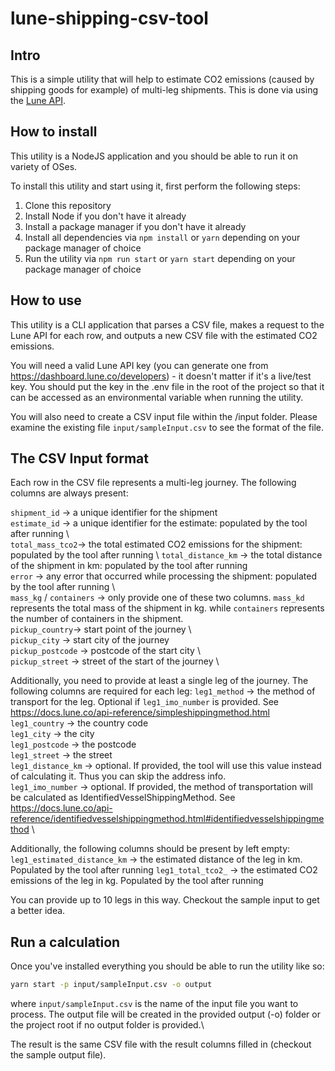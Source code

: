 lune-shipping-csv-tool
======================

## Intro

This is a simple utility that will help to estimate CO2 emissions (caused by shipping goods for example) of multi-leg shipments.
This is done via using the [Lune API](https://docs.lune.co).

## How to install

This utility is a NodeJS application and you should be able to run it on variety of OSes.

To install this utility and start using it, first perform the following steps:

1. Clone this repository
2. Install Node if you don't have it already
3. Install a package manager if you don't have it already
4. Install all dependencies via  `npm install` or `yarn` depending on your package manager of choice
5. Run the utility via `npm run start` or `yarn start` depending on your package manager of choice

## How to use

This utility is a CLI application that parses a CSV file, makes a request to the Lune API for each row, and outputs a 
new CSV file with the estimated CO2 emissions.

You will need a valid Lune API key (you can generate one from https://dashboard.lune.co/developers) - it doesn't matter if 
it's a live/test key. You should put the key in the .env file in the root of the project so that it can be accessed
as an environmental variable when running the utility.

You will also need to create a CSV input file within the /input folder. Please examine the existing file `input/sampleInput.csv`
to see the format of the file.

## The CSV Input format

Each row in the CSV file represents a multi-leg journey. The following columns are always present: 

`shipment_id` -> a unique identifier for the shipment \
`estimate_id` -> a unique identifier for the estimate: populated by the tool after running \ 	
`total_mass_tco2`-> the total estimated CO2 emissions for the shipment: populated by the tool after running \ 
`total_distance_km` -> the total distance of the shipment in km: populated by the tool after running \
`error` -> any error that occurred while processing the shipment: populated by the tool after running \ 	
`mass_kg` / `containers` -> only provide one of these two columns. `mass_kd` represents the total mass of the shipment in kg. while `containers` represents the number of containers in the shipment. \
`pickup_country`-> start point of the journey \ 	
`pickup_city` -> start city of the journey \
`pickup_postcode` -> postcode of the start city \	
`pickup_street` -> street of the start of the journey \

Additionally, you need to provide at least a single leg of the journey. The following columns are required for each leg:
`leg1_method` -> the method of transport for the leg. Optional if `leg1_imo_number` is provided. See https://docs.lune.co/api-reference/simpleshippingmethod.html \
`leg1_country` -> the country code\
`leg1_city` -> the city\
`leg1_postcode` -> the postcode\
`leg1_street` -> the street\
`leg1_distance_km` -> optional. If provided, the tool will use this value instead of calculating it. Thus you can skip the address info.\
`leg1_imo_number` -> optional. If provided, the method of transportation will be calculated as IdentifiedVesselShippingMethod. See https://docs.lune.co/api-reference/identifiedvesselshippingmethod.html#identifiedvesselshippingmethod \

Additionally, the following columns should be present by left empty:
`leg1_estimated_distance_km` -> the estimated distance of the leg in km. Populated by the tool after running
`leg1_total_tco2_` -> the estimated CO2 emissions of the leg in kg. Populated by the tool after running

You can provide up to 10 legs in this way. Checkout the sample input to get a better idea.

## Run a calculation

Once you've installed everything you should be able to run the utility like so:
```bash
yarn start -p input/sampleInput.csv -o output
```
where `input/sampleInput.csv` is the name of the input file you want to process. The output file will be created in the provided output (-o) folder or 
the project root if no output folder is provided.\

The result is the same CSV file with the result columns filled in (checkout the sample output file).
